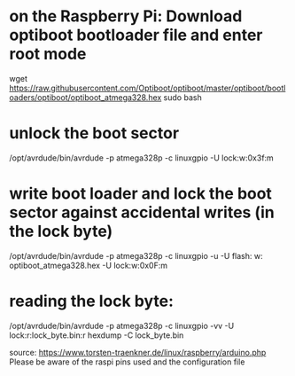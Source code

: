 # on the Raspberry Pi: Download optiboot bootloader file and enter root mode 
wget https://raw.githubusercontent.com/Optiboot/optiboot/master/optiboot/bootloaders/optiboot/optiboot_atmega328.hex
sudo bash 

# unlock the boot sector 
/opt/avrdude/bin/avrdude -p atmega328p -c linuxgpio -U lock:w:0x3f:m 

# write boot loader and lock the boot sector against accidental writes (in the lock byte) 
/opt/avrdude/bin/avrdude -p atmega328p -c linuxgpio -u -U flash: w: optiboot_atmega328.hex -U lock:w:0x0F:m 

# reading the lock byte: 
/opt/avrdude/bin/avrdude -p atmega328p -c linuxgpio -vv -U lock:r:lock_byte.bin:r 
hexdump -C lock_byte.bin

source: https://www.torsten-traenkner.de/linux/raspberry/arduino.php
Please be aware of the raspi pins used and the configuration file
